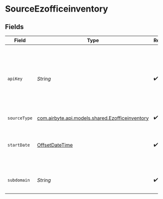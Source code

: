 # SourceEzofficeinventory


## Fields

| Field                                                                                                                                                                                     | Type                                                                                                                                                                                      | Required                                                                                                                                                                                  | Description                                                                                                                                                                               |
| ----------------------------------------------------------------------------------------------------------------------------------------------------------------------------------------- | ----------------------------------------------------------------------------------------------------------------------------------------------------------------------------------------- | ----------------------------------------------------------------------------------------------------------------------------------------------------------------------------------------- | ----------------------------------------------------------------------------------------------------------------------------------------------------------------------------------------- |
| `apiKey`                                                                                                                                                                                  | *String*                                                                                                                                                                                  | :heavy_check_mark:                                                                                                                                                                        | Your EZOfficeInventory Access Token. API Access is disabled by default. Enable API Access in Settings > Integrations > API Integration and click on Update to generate a new access token |
| `sourceType`                                                                                                                                                                              | [com.airbyte.api.models.shared.Ezofficeinventory](../../models/shared/Ezofficeinventory.md)                                                                                               | :heavy_check_mark:                                                                                                                                                                        | N/A                                                                                                                                                                                       |
| `startDate`                                                                                                                                                                               | [OffsetDateTime](https://docs.oracle.com/javase/8/docs/api/java/time/OffsetDateTime.html)                                                                                                 | :heavy_check_mark:                                                                                                                                                                        | Earliest date you want to sync historical streams (inventory_histories, asset_histories, asset_stock_histories) from                                                                      |
| `subdomain`                                                                                                                                                                               | *String*                                                                                                                                                                                  | :heavy_check_mark:                                                                                                                                                                        | The company name used in signup, also visible in the URL when logged in.                                                                                                                  |